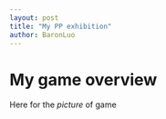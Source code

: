```yaml
---
layout: post
title: "My PP exhibition"
author: BaronLuo
---
```

# My game overview

Here for the *picture* of game